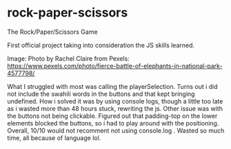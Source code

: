# rock-paper-scissors
The Rock/Paper/Scissors Game

First official project taking into consideration the JS skills learned.

Image:
Photo by Rachel Claire from Pexels: https://www.pexels.com/photo/fierce-battle-of-elephants-in-national-park-4577798/

What I struggled with most was calling the playerSelection. Turns out i did not include the swahili words in the buttons and that kept bringing undefined. How i solved it was by using console logs, though a little too late as i wasted more than 48 hours stuck, rewriting the js.
Other issue was with the buttons not being clickable. Figured out that padding-top on the lower elements blocked the buttons, so i had to play around with the positioning.
Overall, 10/10 would not recomment not using console.log . Wasted so much time, all because of language lol.
